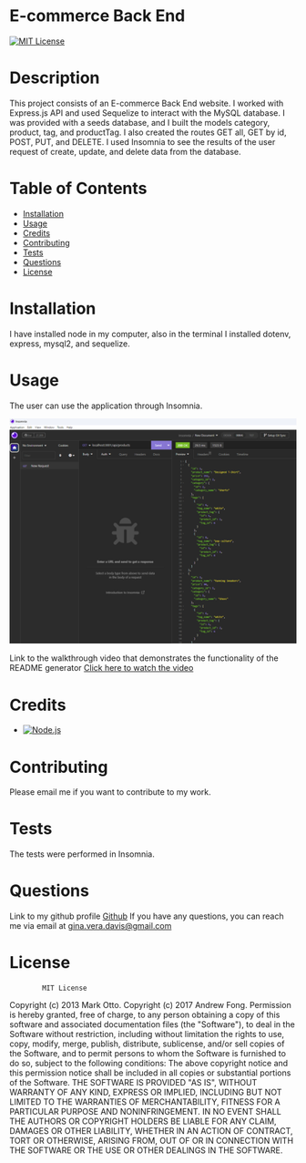 # E-commerce Back End
[![MIT License](https://img.shields.io/badge/-MIT%20License-brightgreen)](https://www.mit.edu/~amini/LICENSE.md)

# Description

This project consists of an E-commerce Back End website. I worked with Express.js API and used Sequelize to interact with the MySQL database. I was provided with a seeds database, and I built the models category, product, tag, and productTag. I also created the routes GET all, GET by id, POST, PUT, and DELETE. I used Insomnia to see the results of the user request of create, update, and delete data from the database.



# Table of Contents

- [Installation](#installation)
- [Usage](#usage)
- [Credits](#credits)
- [Contributing](#contributing)
- [Tests](#tests)
- [Questions](#questions)
- [License](#license)



# Installation
I have installed node in my computer, also in the terminal I installed dotenv, express, mysql2, and sequelize.



# Usage

The user can use the application through Insomnia.

![alt text](assets/images/Insomnia-screenshot.png)

Link to the walkthrough video that demonstrates the functionality of the README generator [Click here to watch the video](https://drive.google.com/file/d/1JWQ6nLAlJXl_aPxYdmCH3aWkpYCD73ES/view)



# Credits
- [![Node.js](https://img.shields.io/badge/-node.js-blueviolet)](https://nodejs.org/en/)



# Contributing
Please email me if you want to contribute to my work.



# Tests
The tests were performed in Insomnia.



# Questions
Link to my github profile [Github](https://github.com/ginitadavis/)
If you have any questions, you can reach me via email at gina.vera.davis@gmail.com



# License

            
            MIT License

Copyright (c) 2013 Mark Otto.
Copyright (c) 2017 Andrew Fong.
Permission is hereby granted, free of charge, to any person obtaining a copy of this software and associated documentation files (the "Software"), to deal in the Software without restriction, including without limitation the rights to use, copy, modify, merge, publish, distribute, sublicense, and/or sell copies of the Software, and to permit persons to whom the Software is furnished to do so, subject to the following conditions:
The above copyright notice and this permission notice shall be included in all copies or substantial portions of the Software.
THE SOFTWARE IS PROVIDED "AS IS", WITHOUT WARRANTY OF ANY KIND, EXPRESS OR IMPLIED, INCLUDING BUT NOT LIMITED TO THE WARRANTIES OF MERCHANTABILITY, FITNESS FOR A PARTICULAR PURPOSE AND NONINFRINGEMENT. IN NO EVENT SHALL THE AUTHORS OR COPYRIGHT HOLDERS BE LIABLE FOR ANY CLAIM, DAMAGES OR OTHER LIABILITY, WHETHER IN AN ACTION OF CONTRACT, TORT OR OTHERWISE, ARISING FROM, OUT OF OR IN CONNECTION WITH THE SOFTWARE OR THE USE OR OTHER DEALINGS IN THE SOFTWARE.